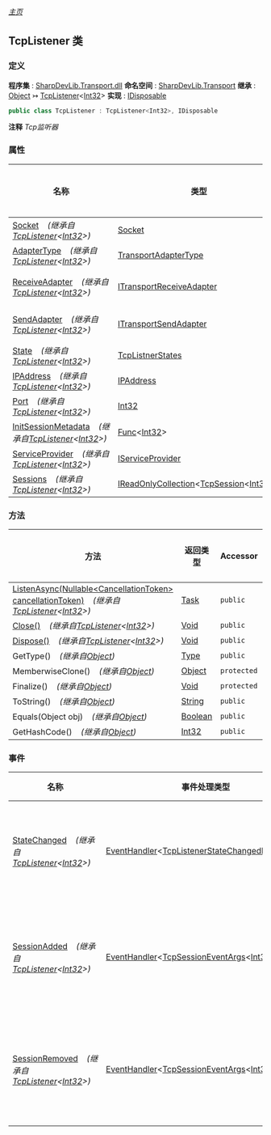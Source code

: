 ###### [主页](./Index.md "主页")
## TcpListener 类
### 定义
**程序集** : [SharpDevLib.Transport.dll](./SharpDevLib.Transport.assembly.md "SharpDevLib.Transport.dll")
**命名空间** : [SharpDevLib.Transport](./SharpDevLib.Transport.namespace.md "SharpDevLib.Transport")
**继承** : [Object](https://learn.microsoft.com/en-us/dotnet/api/system.object "Object") ↣ [TcpListener](./SharpDevLib.Transport.TcpListener.1.md "TcpListener")\<[Int32](https://learn.microsoft.com/en-us/dotnet/api/system.int32 "Int32")\>
**实现** : [IDisposable](https://learn.microsoft.com/en-us/dotnet/api/system.idisposable "IDisposable")
``` csharp
public class TcpListener : TcpListener<Int32>, IDisposable
```
**注释**
*Tcp监听器*

### 属性
|名称|类型|是否静态|注释|
|---|---|---|---|
|[Socket](./SharpDevLib.Transport.TcpListener.1.Socket.md "Socket")&nbsp;&nbsp;&nbsp;&nbsp;*(继承自[TcpListener](./SharpDevLib.Transport.TcpListener.1.md "TcpListener")\<[Int32](https://learn.microsoft.com/en-us/dotnet/api/system.int32 "Int32")\>)*|[Socket](https://learn.microsoft.com/en-us/dotnet/api/system.net.sockets.socket "Socket")|`否`|套接字|
|[AdapterType](./SharpDevLib.Transport.TcpListener.1.AdapterType.md "AdapterType")&nbsp;&nbsp;&nbsp;&nbsp;*(继承自[TcpListener](./SharpDevLib.Transport.TcpListener.1.md "TcpListener")\<[Int32](https://learn.microsoft.com/en-us/dotnet/api/system.int32 "Int32")\>)*|[TransportAdapterType](./SharpDevLib.Transport.TransportAdapterType.md "TransportAdapterType")|`否`|接收数据适配器类型|
|[ReceiveAdapter](./SharpDevLib.Transport.TcpListener.1.ReceiveAdapter.md "ReceiveAdapter")&nbsp;&nbsp;&nbsp;&nbsp;*(继承自[TcpListener](./SharpDevLib.Transport.TcpListener.1.md "TcpListener")\<[Int32](https://learn.microsoft.com/en-us/dotnet/api/system.int32 "Int32")\>)*|[ITransportReceiveAdapter](./SharpDevLib.Transport.ITransportReceiveAdapter.md "ITransportReceiveAdapter")|`否`|接收数据适配器(仅当AdapterType=TcpAdapterType.Custom时有用)|
|[SendAdapter](./SharpDevLib.Transport.TcpListener.1.SendAdapter.md "SendAdapter")&nbsp;&nbsp;&nbsp;&nbsp;*(继承自[TcpListener](./SharpDevLib.Transport.TcpListener.1.md "TcpListener")\<[Int32](https://learn.microsoft.com/en-us/dotnet/api/system.int32 "Int32")\>)*|[ITransportSendAdapter](./SharpDevLib.Transport.ITransportSendAdapter.md "ITransportSendAdapter")|`否`|发送数据适配器(仅当AdapterType=TcpAdapterType.Custom时有用)|
|[State](./SharpDevLib.Transport.TcpListener.1.State.md "State")&nbsp;&nbsp;&nbsp;&nbsp;*(继承自[TcpListener](./SharpDevLib.Transport.TcpListener.1.md "TcpListener")\<[Int32](https://learn.microsoft.com/en-us/dotnet/api/system.int32 "Int32")\>)*|[TcpListnerStates](./SharpDevLib.Transport.TcpListnerStates.md "TcpListnerStates")|`否`|状态|
|[IPAddress](./SharpDevLib.Transport.TcpListener.1.IPAddress.md "IPAddress")&nbsp;&nbsp;&nbsp;&nbsp;*(继承自[TcpListener](./SharpDevLib.Transport.TcpListener.1.md "TcpListener")\<[Int32](https://learn.microsoft.com/en-us/dotnet/api/system.int32 "Int32")\>)*|[IPAddress](https://learn.microsoft.com/en-us/dotnet/api/system.net.ipaddress "IPAddress")|`否`|地址|
|[Port](./SharpDevLib.Transport.TcpListener.1.Port.md "Port")&nbsp;&nbsp;&nbsp;&nbsp;*(继承自[TcpListener](./SharpDevLib.Transport.TcpListener.1.md "TcpListener")\<[Int32](https://learn.microsoft.com/en-us/dotnet/api/system.int32 "Int32")\>)*|[Int32](https://learn.microsoft.com/en-us/dotnet/api/system.int32 "Int32")|`否`|端口|
|[InitSessionMetadata](./SharpDevLib.Transport.TcpListener.1.InitSessionMetadata.md "InitSessionMetadata")&nbsp;&nbsp;&nbsp;&nbsp;*(继承自[TcpListener](./SharpDevLib.Transport.TcpListener.1.md "TcpListener")\<[Int32](https://learn.microsoft.com/en-us/dotnet/api/system.int32 "Int32")\>)*|[Func](https://learn.microsoft.com/en-us/dotnet/api/system.func-1 "Func")\<[Int32](https://learn.microsoft.com/en-us/dotnet/api/system.int32 "Int32")\>|`否`|初始化会话元数据|
|[ServiceProvider](./SharpDevLib.Transport.TcpListener.1.ServiceProvider.md "ServiceProvider")&nbsp;&nbsp;&nbsp;&nbsp;*(继承自[TcpListener](./SharpDevLib.Transport.TcpListener.1.md "TcpListener")\<[Int32](https://learn.microsoft.com/en-us/dotnet/api/system.int32 "Int32")\>)*|[IServiceProvider](https://learn.microsoft.com/en-us/dotnet/api/system.iserviceprovider "IServiceProvider")|`否`|ServiceProvider|
|[Sessions](./SharpDevLib.Transport.TcpListener.1.Sessions.md "Sessions")&nbsp;&nbsp;&nbsp;&nbsp;*(继承自[TcpListener](./SharpDevLib.Transport.TcpListener.1.md "TcpListener")\<[Int32](https://learn.microsoft.com/en-us/dotnet/api/system.int32 "Int32")\>)*|[IReadOnlyCollection](https://learn.microsoft.com/en-us/dotnet/api/system.collections.generic.ireadonlycollection-1 "IReadOnlyCollection")\<[TcpSession](./SharpDevLib.Transport.TcpSession.1.md "TcpSession")\<[Int32](https://learn.microsoft.com/en-us/dotnet/api/system.int32 "Int32")\>\>|`否`|会话集合|

### 方法
|方法|返回类型|Accessor|是否静态|参数|
|---|---|---|---|---|
|[ListenAsync(Nullable\<CancellationToken\> cancellationToken)](./SharpDevLib.Transport.TcpListener.1.ListenAsync.Nullable.CancellationToken.md "ListenAsync(Nullable<CancellationToken> cancellationToken)")&nbsp;&nbsp;&nbsp;&nbsp;*(继承自[TcpListener](./SharpDevLib.Transport.TcpListener.1.md "TcpListener")\<[Int32](https://learn.microsoft.com/en-us/dotnet/api/system.int32 "Int32")\>)*|[Task](https://learn.microsoft.com/en-us/dotnet/api/system.threading.tasks.task "Task")|`public`|`否`|-|
|[Close()](./SharpDevLib.Transport.TcpListener.1.Close.md "Close()")&nbsp;&nbsp;&nbsp;&nbsp;*(继承自[TcpListener](./SharpDevLib.Transport.TcpListener.1.md "TcpListener")\<[Int32](https://learn.microsoft.com/en-us/dotnet/api/system.int32 "Int32")\>)*|[Void](https://learn.microsoft.com/en-us/dotnet/api/system.void "Void")|`public`|`否`|-|
|[Dispose()](./SharpDevLib.Transport.TcpListener.1.Dispose.md "Dispose()")&nbsp;&nbsp;&nbsp;&nbsp;*(继承自[TcpListener](./SharpDevLib.Transport.TcpListener.1.md "TcpListener")\<[Int32](https://learn.microsoft.com/en-us/dotnet/api/system.int32 "Int32")\>)*|[Void](https://learn.microsoft.com/en-us/dotnet/api/system.void "Void")|`public`|`否`|-|
|GetType()&nbsp;&nbsp;&nbsp;&nbsp;*(继承自[Object](https://learn.microsoft.com/en-us/dotnet/api/system.object "Object"))*|[Type](https://learn.microsoft.com/en-us/dotnet/api/system.type "Type")|`public`|`否`|-|
|MemberwiseClone()&nbsp;&nbsp;&nbsp;&nbsp;*(继承自[Object](https://learn.microsoft.com/en-us/dotnet/api/system.object "Object"))*|[Object](https://learn.microsoft.com/en-us/dotnet/api/system.object "Object")|`protected`|`否`|-|
|Finalize()&nbsp;&nbsp;&nbsp;&nbsp;*(继承自[Object](https://learn.microsoft.com/en-us/dotnet/api/system.object "Object"))*|[Void](https://learn.microsoft.com/en-us/dotnet/api/system.void "Void")|`protected`|`否`|-|
|ToString()&nbsp;&nbsp;&nbsp;&nbsp;*(继承自[Object](https://learn.microsoft.com/en-us/dotnet/api/system.object "Object"))*|[String](https://learn.microsoft.com/en-us/dotnet/api/system.string "String")|`public`|`否`|-|
|Equals(Object obj)&nbsp;&nbsp;&nbsp;&nbsp;*(继承自[Object](https://learn.microsoft.com/en-us/dotnet/api/system.object "Object"))*|[Boolean](https://learn.microsoft.com/en-us/dotnet/api/system.boolean "Boolean")|`public`|`否`|-|
|GetHashCode()&nbsp;&nbsp;&nbsp;&nbsp;*(继承自[Object](https://learn.microsoft.com/en-us/dotnet/api/system.object "Object"))*|[Int32](https://learn.microsoft.com/en-us/dotnet/api/system.int32 "Int32")|`public`|`否`|-|

### 事件
|名称|事件处理类型|Accessor|注释|
|---|---|---|---|
|[StateChanged](./SharpDevLib.Transport.TcpListener.1.StateChanged.md "StateChanged")&nbsp;&nbsp;&nbsp;&nbsp;*(继承自[TcpListener](./SharpDevLib.Transport.TcpListener.1.md "TcpListener")\<[Int32](https://learn.microsoft.com/en-us/dotnet/api/system.int32 "Int32")\>)*|[EventHandler](https://learn.microsoft.com/en-us/dotnet/api/system.eventhandler-1 "EventHandler")\<[TcpListenerStateChangedEventArgs](./SharpDevLib.Transport.TcpListenerStateChangedEventArgs.md "TcpListenerStateChangedEventArgs")\>|`public`|状态变更回调事件|
|[SessionAdded](./SharpDevLib.Transport.TcpListener.1.SessionAdded.md "SessionAdded")&nbsp;&nbsp;&nbsp;&nbsp;*(继承自[TcpListener](./SharpDevLib.Transport.TcpListener.1.md "TcpListener")\<[Int32](https://learn.microsoft.com/en-us/dotnet/api/system.int32 "Int32")\>)*|[EventHandler](https://learn.microsoft.com/en-us/dotnet/api/system.eventhandler-1 "EventHandler")\<[TcpSessionEventArgs](./SharpDevLib.Transport.TcpSessionEventArgs.1.md "TcpSessionEventArgs")\<[Int32](https://learn.microsoft.com/en-us/dotnet/api/system.int32 "Int32")\>\>|`public`|添加了会话回调事件|
|[SessionRemoved](./SharpDevLib.Transport.TcpListener.1.SessionRemoved.md "SessionRemoved")&nbsp;&nbsp;&nbsp;&nbsp;*(继承自[TcpListener](./SharpDevLib.Transport.TcpListener.1.md "TcpListener")\<[Int32](https://learn.microsoft.com/en-us/dotnet/api/system.int32 "Int32")\>)*|[EventHandler](https://learn.microsoft.com/en-us/dotnet/api/system.eventhandler-1 "EventHandler")\<[TcpSessionEventArgs](./SharpDevLib.Transport.TcpSessionEventArgs.1.md "TcpSessionEventArgs")\<[Int32](https://learn.microsoft.com/en-us/dotnet/api/system.int32 "Int32")\>\>|`public`|删除了会话回调事件|

